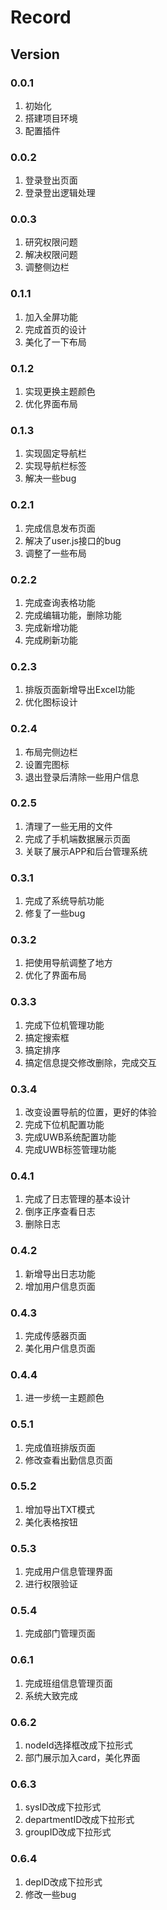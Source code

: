 # Record 

## Version

### 0.0.1

1. 初始化
2. 搭建项目环境
3. 配置插件

### 0.0.2

1. 登录登出页面
2. 登录登出逻辑处理

### 0.0.3

1. 研究权限问题
2. 解决权限问题
3. 调整侧边栏

### 0.1.1

1. 加入全屏功能
2. 完成首页的设计
3. 美化了一下布局

### 0.1.2

1. 实现更换主题颜色
2. 优化界面布局

### 0.1.3

1. 实现固定导航栏
2. 实现导航栏标签
3. 解决一些bug

### 0.2.1

1. 完成信息发布页面
2. 解决了user.js接口的bug
3. 调整了一些布局

### 0.2.2

1. 完成查询表格功能
2. 完成编辑功能，删除功能
3. 完成新增功能
4. 完成刷新功能

### 0.2.3

1. 排版页面新增导出Excel功能
2. 优化图标设计

### 0.2.4

1. 布局完侧边栏
2. 设置完图标
3. 退出登录后清除一些用户信息

### 0.2.5

1. 清理了一些无用的文件
2. 完成了手机端数据展示页面
3. 关联了展示APP和后台管理系统

### 0.3.1

1. 完成了系统导航功能
2. 修复了一些bug

### 0.3.2

1. 把使用导航调整了地方
2. 优化了界面布局

### 0.3.3

1. 完成下位机管理功能
2. 搞定搜索框
3. 搞定排序
4. 搞定信息提交修改删除，完成交互

### 0.3.4

1. 改变设置导航的位置，更好的体验
2. 完成下位机配置功能
3. 完成UWB系统配置功能
4. 完成UWB标签管理功能

### 0.4.1

1. 完成了日志管理的基本设计
2. 倒序正序查看日志
3. 删除日志

### 0.4.2

1. 新增导出日志功能
2. 增加用户信息页面

### 0.4.3

1. 完成传感器页面
2. 美化用户信息页面

### 0.4.4

1. 进一步统一主题颜色

### 0.5.1

1. 完成值班排版页面
2. 修改查看出勤信息页面

### 0.5.2

1. 增加导出TXT模式
2. 美化表格按钮

### 0.5.3

1. 完成用户信息管理界面
2. 进行权限验证

### 0.5.4

1. 完成部门管理页面

### 0.6.1

1. 完成班组信息管理页面
2. 系统大致完成

### 0.6.2

1. nodeId选择框改成下拉形式
2. 部门展示加入card，美化界面

### 0.6.3

1. sysID改成下拉形式
2. departmentID改成下拉形式
3. groupID改成下拉形式

### 0.6.4

1. depID改成下拉形式
2. 修改一些bug
